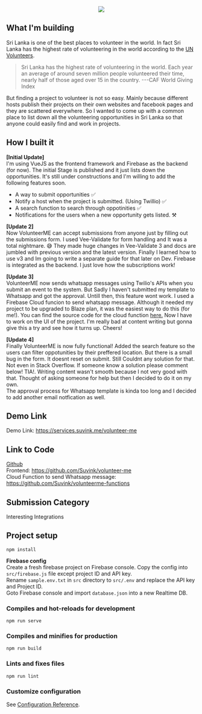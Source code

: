 <center>
<img src="https://wizardly-visvesvaraya-500b32.netlify.com/img/logo-trans.767adaaa.png">
</center>

## What I'm building

Sri Lanka is one of the best places to volunteer in the world. In fact Sri Lanka has the highest rate of volunteering in the world according to the <a href="https://www.unv.org/Our-stories/Facilitating-dialogue-volunteerism-and-inclusion-Sri-Lanka">UN Volunteers</a>.

> Sri Lanka has the highest rate of volunteering in the world. Each year
> an average of around seven million people volunteered their time,
> nearly half of those aged over 15 in the country.
> ---CAF World Giving Index


But finding a project to volunteer is not so easy. Mainly because different hosts publish their projects on their own websites and facebook pages and they are scattered everywhere. So I wanted to come up with a common place to list down all the volunteering opportunities in Sri Lanka so that anyone could easily find and work in projects. 


## How I built it

**[Initial Update]**<br>
I'm using VueJS as the frontend framework and Firebase as the backend (for now). The initial Stage is published and it just lists down the opportunities. It's still under constructions and I'm willing to add the following features soon.
- A way to submit opportunities ✅
- Notify a host when the project is submitted. (Using Twillio) ✅
- A search function to search through oppotinities ✅
- Notifications for the users when a new opportunity gets listed. ⚒️

**[Update 2]**<br>
Now VolunteerME can accept submissions from anyone just by filling out the submissions form. I used Vee-Validate for form handling and It was a total nightmare. 😅 They made huge changes in Vee-Validate 3 and docs are jumbled with previous version and the latest version. Finally I learned how to use v3 and Im going to write a separate guide for that later on Dev.
Firebase is integrated as the backend. I just love how the subscriptions work!

**[Update 3]**<br>
VolunteerME now sends whatsapp messages using Twilio's APIs when you submit an event to the system. But Sadly I haven't submitted my template to Whatsapp and got the approval. Untill then, this feature wont work. I used a Firebase Cloud funcion to send whatsapp message. Although it needed my project to be upgraded to Blaze plan, it was the easiest way to do this (for me!). You can find the source code for the cloud function <a href="https://github.com/Suvink/volunteerme-functions">here.</a> Now I have to work on the UI of the project. I'm really bad at content writing but gonna give this a try and see how it turns up. Cheers!

**[Update 4]**<br>
Finally VolunteerME is now fully functional! Added the search feature so the users can filter oppotunities by their preffered location.
But there is a small bug in the form. It doesnt reset on submit. Still Couldnt any solution for that. Not even in Stack Overflow.
If someone know a solution please comment below! TIA!. Writing content wasn't smooth because I not very good with that. Thought of asking someone for help but then I decided to do it on my own. <br>
The approval process for Whatsapp template is kinda too long and I decided to add another email notfication as well. 


## Demo Link
 Demo Link: https://services.suvink.me/volunteer-me


## Link to Code
<u>Github</u> <br>
Frontend: https://github.com/Suvink/volunteer-me <br>
Cloud Function to send Whatsapp message: https://github.com/Suvink/volunteerme-functions

## Submission Category
Interesting Integrations


## Project setup
```
npm install
```
**Firebase config**
<br>
Create a fresh firebase project on Firebase console. Copy the config into  `src/firebase.js` file except project ID and API key.<br>
Rename `sample.env.txt` in `src` directory to `src/.env` and replace the API key and Project ID. <br>
Goto Firebase console and import `database.json` into a new Realtime DB. <br>


### Compiles and hot-reloads for development
```
npm run serve
```

### Compiles and minifies for production
```
npm run build
```

### Lints and fixes files
```
npm run lint
```

### Customize configuration
See [Configuration Reference](https://cli.vuejs.org/config/).






